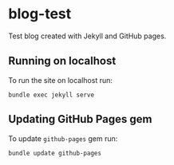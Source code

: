 # blog-test
Test blog created with Jekyll and GitHub pages.

## Running on localhost

To run the site on localhost run:
```
bundle exec jekyll serve
```

## Updating GitHub Pages gem

To update `github-pages` gem run:
```
bundle update github-pages
```